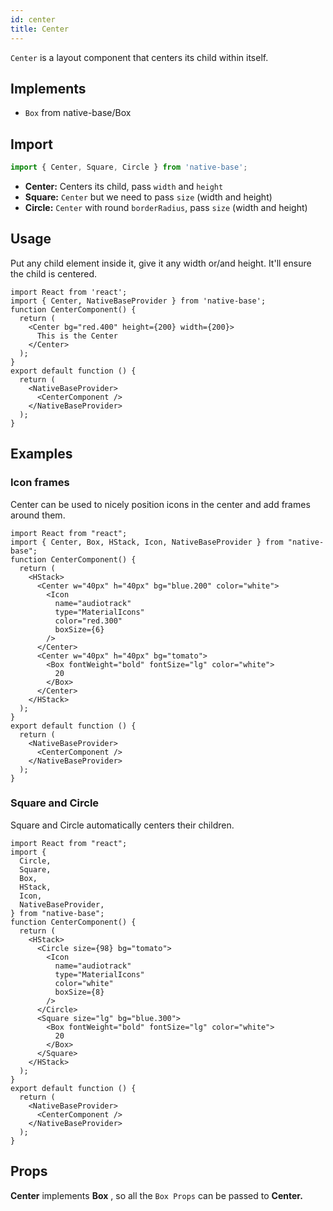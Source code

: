 ```yaml
---
id: center
title: Center
---
```


`Center` is a layout component that centers its child within itself.

## Implements

- `Box` from native-base/Box

## **Import**

```jsx
import { Center, Square, Circle } from 'native-base';
```

- **Center:** Centers its child, pass `width` and `height`
- **Square:** `Center` but we need to pass `size` (width and height)
- **Circle:** `Center` with round `borderRadius`, pass `size` (width and height)

## Usage

Put any child element inside it, give it any width or/and height. It'll ensure the child is centered.

```SnackPlayer name=Center%20Usage
import React from 'react';
import { Center, NativeBaseProvider } from 'native-base';
function CenterComponent() {
  return (
    <Center bg="red.400" height={200} width={200}>
      This is the Center
    </Center>
  );
}
export default function () {
  return (
    <NativeBaseProvider>
      <CenterComponent />
    </NativeBaseProvider>
  );
}
```

## Examples

### Icon frames

Center can be used to nicely position icons in the center and add frames around them.

```SnackPlayer name=Center%20IconFrames
import React from "react";
import { Center, Box, HStack, Icon, NativeBaseProvider } from "native-base";
function CenterComponent() {
  return (
    <HStack>
      <Center w="40px" h="40px" bg="blue.200" color="white">
        <Icon
          name="audiotrack"
          type="MaterialIcons"
          color="red.300"
          boxSize={6}
        />
      </Center>
      <Center w="40px" h="40px" bg="tomato">
        <Box fontWeight="bold" fontSize="lg" color="white">
          20
        </Box>
      </Center>
    </HStack>
  );
}
export default function () {
  return (
    <NativeBaseProvider>
      <CenterComponent />
    </NativeBaseProvider>
  );
}
```

### Square and Circle

Square and Circle automatically centers their children.

```SnackPlayer name=Center%20Square and Circle
import React from "react";
import {
  Circle,
  Square,
  Box,
  HStack,
  Icon,
  NativeBaseProvider,
} from "native-base";
function CenterComponent() {
  return (
    <HStack>
      <Circle size={98} bg="tomato">
        <Icon
          name="audiotrack"
          type="MaterialIcons"
          color="white"
          boxSize={8}
        />
      </Circle>
      <Square size="lg" bg="blue.300">
        <Box fontWeight="bold" fontSize="lg" color="white">
          20
        </Box>
      </Square>
    </HStack>
  );
}
export default function () {
  return (
    <NativeBaseProvider>
      <CenterComponent />
    </NativeBaseProvider>
  );
}
```

## Props

**Center** implements **Box** , so all the `Box Props` can be passed to **Center.**
